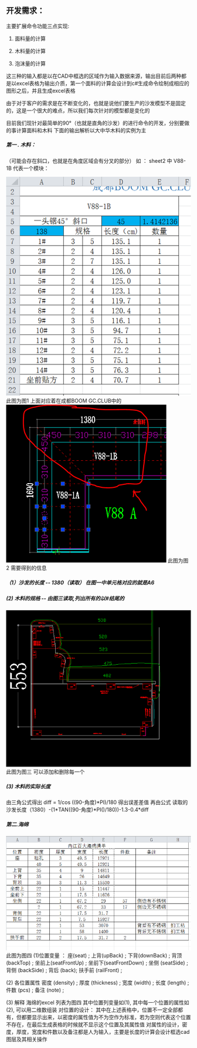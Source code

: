 #
## 开发需求：

主要扩展命令功能三点实现:

1. 面料量的计算

2. 木料量的计算

3. 泡沫量的计算

这三种的输入都是以在CAD中框选的区域作为输入数据来源，输出目前后两种都是以excel表格为输出介质，第一个面料的计算会设计到c\#生成命令绘制成相应的图形之后，并且生成excel表格

由于对于客户的需求是在不断变化的，也就是说他们要生产的沙发模型不是固定的，这是一个很大的难点，所以我们每次针对的模型都是变化的

目前我们现针对最简单的90°（也就是直角的沙发）的进行命令的开发，分别要做的事计算面料和木料
下面的输出解析以大中华木料的实例为主

##### 第一 . 木料：

（可能会存在斜口，也就是在角度区域会有分叉的部分）
如 ： sheet2 中 V88-1B 代表一个模块：

![](/assets/捕获.PNG)
此图为图1
上面对应着在成都BOOM GC.CLUB中的
![](/assets/1.PNG)
此图为图2
需要得到的信息

##### （1）沙发的长度 -- 1380（读取） 在图一中单元格对应的就是A6

##### \(2\) 木料的规格 -- 由图三读取,列出所有的以\#结尾的

![](/assets/2.PNG)
此图为图三
可以添加和删除每一个

##### \(3\) 木料的实际长度

由三角公式得出 diff = 1/cos \(\(90-角度\)\*PI\)/180 得出误差差值
再由公式 读取的沙发长度（1380）-\(1\*TAN\(\(90-角度\)\*PI\(\)/180\)\)-1.3-0.4\*diff

##### 第二.海绵

![](/assets/3.PNG)
此图为图四
\(1\)位置变量 ：
座\(seat\) ;
上背\(upBack\) ;
下背\(downBack\) ;
背顶\(backTop\) ;
坐前上\(seatFrontUp\) ;
坐前下\(seatFrontDown\) ;
坐侧 \(seatSide\) ;
背侧 \(backSide\) ;
背后 \(back\);
扶手前 \(railFront\) ;

\(2\) 各位置属性
密度 \(density\) ;
厚度 \(thickness\) ;
宽度 \(width\) ;
长度 \(length\) ;
件数 \(pcs\) ;
备注 \(note\) ;

\(3\) 解释
海绵的excel 列表为图四
其中位置列变量如\(1\), 其中每一个位置的属性如\(2\), 可以用二维数组装
对位置的设计：
其中在上述表格中，位置不一定全部都有，但都要显示出来，以密度的属性值为不为空作为标准，若为空则代表这个位置不存在，在最后生成表格的时候就不显示这个位置及其属性值
对属性的设计，密度，厚度，宽度和件数以及备注都是人为输入，主要是长度的计算会设计框选cad 图层及其相关操作
